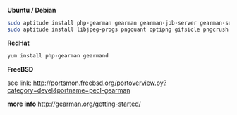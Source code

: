 **Ubuntu / Debian**

```sh
sudo aptitude install php-gearman gearman gearman-job-server gearman-server
sudo aptitude install libjpeg-progs pngquant optipng gifsicle pngcrush 
```

**RedHat**

```sh
yum install php-gearman gearmand
```

**FreeBSD**

see link:
 http://portsmon.freebsd.org/portoverview.py?category=devel&portname=pecl-gearman

__more info__ http://gearman.org/getting-started/
